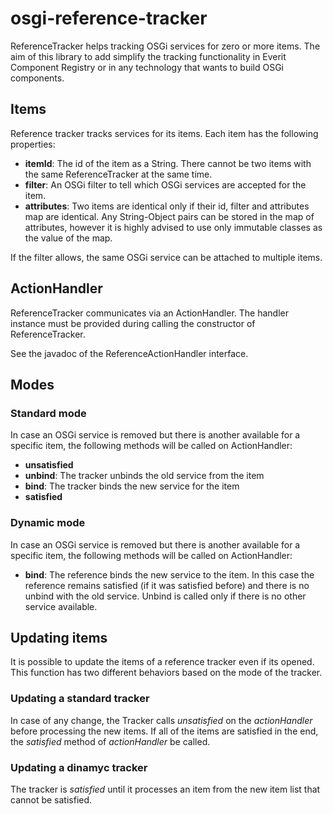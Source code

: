 osgi-reference-tracker
======================

ReferenceTracker helps tracking OSGi services for zero or more items. The
aim of this library to add simplify the tracking functionality in Everit
Component Registry or in any technology that wants to build OSGi components.

## Items

Reference tracker tracks services for its items. Each item has the following
properties:

 - __itemId__: The id of the item as a String. There cannot be two items
   with the same ReferenceTracker at the same time.
 - __filter__: An OSGi filter to tell which OSGi services are accepted for
   the item.
 - __attributes__: Two items are identical only if their id, filter and
   attributes map are identical. Any String-Object pairs can be stored
   in the map of attributes, however it is highly advised to use only
   immutable classes as the value of the map.

If the filter allows, the same OSGi service can be attached to multiple
items.

## ActionHandler

ReferenceTracker communicates via an ActionHandler. The handler instance
must be provided during calling the constructor of ReferenceTracker.

See the javadoc of the ReferenceActionHandler interface.

## Modes

### Standard mode

In case an OSGi service is removed but there is another available for a
specific item, the following methods will be called on ActionHandler:

 - __unsatisfied__
 - __unbind__: The tracker unbinds the old service from the item
 - __bind__: The tracker binds the new service for the item
 - __satisfied__
 
### Dynamic mode

In case an OSGi service is removed but there is another available for a
specific item, the following methods will be called on ActionHandler:

 - __bind__: The reference binds the new service to the item. In this case
   the reference remains satisfied (if it was satisfied before) and there
   is no unbind with the old service. Unbind is called only if there is no
   other service available. 

## Updating items

It is possible to update the items of a reference tracker even if its
opened. This function has two different behaviors based on the mode of
the tracker.

### Updating a standard tracker

In case of any change, the Tracker calls _unsatisfied_ on the _actionHandler_
before processing the new items. If all of the items are satisfied in the
end, the _satisfied_ method of _actionHandler_ be called.

### Updating a dinamyc tracker

The tracker is _satisfied_ until it processes an item from the new item list
that cannot be satisfied.  